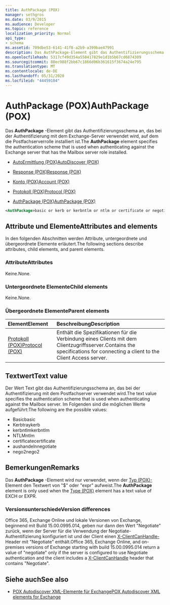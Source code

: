 ```yaml
---
title: AuthPackage (POX)
manager: sethgros
ms.date: 03/9/2015
ms.audience: Developer
ms.topic: reference
localization_priority: Normal
api_type:
- schema
ms.assetid: 709dbe53-6141-41f8-a2b9-a399bae47991
description: Das AuthPackage-Element gibt das Authentifizierungsschema an, das bei der Authentifizierung mit dem Exchange-Server verwendet wird, auf dem die Postfachserverrolle installiert ist.
ms.openlocfilehash: 5317cf49d354a558417829e1d1b5b67cd6874309
ms.sourcegitcommit: 88ec988f2bb67c1866d06b361615f3674a24e795
ms.translationtype: MT
ms.contentlocale: de-DE
ms.lasthandoff: 05/31/2020
ms.locfileid: "44459104"
---
```

# <a name="authpackage-pox"></a><span data-ttu-id="003f6-103">AuthPackage (POX)</span><span class="sxs-lookup"><span data-stu-id="003f6-103">AuthPackage (POX)</span></span>

<span data-ttu-id="003f6-104">Das **AuthPackage** -Element gibt das Authentifizierungsschema an, das bei der Authentifizierung mit dem Exchange-Server verwendet wird, auf dem die Postfachserverrolle installiert ist.</span><span class="sxs-lookup"><span data-stu-id="003f6-104">The **AuthPackage** element specifies the authentication scheme that is used when authenticating against the Exchange server that has the Mailbox server role installed.</span></span> 
  
- [<span data-ttu-id="003f6-105">AutoErmittlung (POX)</span><span class="sxs-lookup"><span data-stu-id="003f6-105">AutoDiscover (POX)</span></span>](autodiscover-pox.md)
  
- [<span data-ttu-id="003f6-106">Response (POX)</span><span class="sxs-lookup"><span data-stu-id="003f6-106">Response (POX)</span></span>](response-pox.md)
  
- [<span data-ttu-id="003f6-107">Konto (POX)</span><span class="sxs-lookup"><span data-stu-id="003f6-107">Account (POX)</span></span>](account-pox.md)
  
- [<span data-ttu-id="003f6-108">Protokoll (POX)</span><span class="sxs-lookup"><span data-stu-id="003f6-108">Protocol (POX)</span></span>](protocol-pox.md)
  
- [<span data-ttu-id="003f6-109">AuthPackage (POX)</span><span class="sxs-lookup"><span data-stu-id="003f6-109">AuthPackage (POX)</span></span>](authpackage-pox.md)
  
```xml
<AuthPackage>basic or kerb or kerbntlm or ntlm or certificate or negotiate or nego2</AuthPackage>
```

## <a name="attributes-and-elements"></a><span data-ttu-id="003f6-110">Attribute und Elemente</span><span class="sxs-lookup"><span data-stu-id="003f6-110">Attributes and elements</span></span>

<span data-ttu-id="003f6-111">In den folgenden Abschnitten werden Attribute, untergeordnete und übergeordnete Elemente erläutert.</span><span class="sxs-lookup"><span data-stu-id="003f6-111">The following sections describe attributes, child elements, and parent elements.</span></span>
  
### <a name="attributes"></a><span data-ttu-id="003f6-112">Attribute</span><span class="sxs-lookup"><span data-stu-id="003f6-112">Attributes</span></span>

<span data-ttu-id="003f6-113">Keine.</span><span class="sxs-lookup"><span data-stu-id="003f6-113">None.</span></span>
  
### <a name="child-elements"></a><span data-ttu-id="003f6-114">Untergeordnete Elemente</span><span class="sxs-lookup"><span data-stu-id="003f6-114">Child elements</span></span>

<span data-ttu-id="003f6-115">Keine.</span><span class="sxs-lookup"><span data-stu-id="003f6-115">None.</span></span>
  
### <a name="parent-elements"></a><span data-ttu-id="003f6-116">Übergeordnete Elemente</span><span class="sxs-lookup"><span data-stu-id="003f6-116">Parent elements</span></span>

|<span data-ttu-id="003f6-117">**Element**</span><span class="sxs-lookup"><span data-stu-id="003f6-117">**Element**</span></span>|<span data-ttu-id="003f6-118">**Beschreibung**</span><span class="sxs-lookup"><span data-stu-id="003f6-118">**Description**</span></span>|
|:-----|:-----|
|[<span data-ttu-id="003f6-119">Protokoll (POX)</span><span class="sxs-lookup"><span data-stu-id="003f6-119">Protocol (POX)</span></span>](protocol-pox.md) <br/> |<span data-ttu-id="003f6-120">Enthält die Spezifikationen für die Verbindung eines Clients mit dem Clientzugriffsserver.</span><span class="sxs-lookup"><span data-stu-id="003f6-120">Contains the specifications for connecting a client to the Client Access server.</span></span>  <br/> |
   
## <a name="text-value"></a><span data-ttu-id="003f6-121">Textwert</span><span class="sxs-lookup"><span data-stu-id="003f6-121">Text value</span></span>

<span data-ttu-id="003f6-122">Der Wert Text gibt das Authentifizierungsschema an, das bei der Authentifizierung mit dem Postfachserver verwendet wird.</span><span class="sxs-lookup"><span data-stu-id="003f6-122">The text value specifies the authentication scheme that is used when authenticating against the Mailbox server.</span></span> <span data-ttu-id="003f6-123">Im Folgenden sind die möglichen Werte aufgeführt:</span><span class="sxs-lookup"><span data-stu-id="003f6-123">The following are the possible values:</span></span>
  
- <span data-ttu-id="003f6-124">Basic</span><span class="sxs-lookup"><span data-stu-id="003f6-124">basic</span></span>
- <span data-ttu-id="003f6-125">Kerbtray</span><span class="sxs-lookup"><span data-stu-id="003f6-125">kerb</span></span>
- <span data-ttu-id="003f6-126">kerbntlm</span><span class="sxs-lookup"><span data-stu-id="003f6-126">kerbntlm</span></span>
- <span data-ttu-id="003f6-127">NTLM</span><span class="sxs-lookup"><span data-stu-id="003f6-127">ntlm</span></span>
- <span data-ttu-id="003f6-128">certificate</span><span class="sxs-lookup"><span data-stu-id="003f6-128">certificate</span></span>
- <span data-ttu-id="003f6-129">aushandeln</span><span class="sxs-lookup"><span data-stu-id="003f6-129">negotiate</span></span>
- <span data-ttu-id="003f6-130">nego2</span><span class="sxs-lookup"><span data-stu-id="003f6-130">nego2</span></span>
    
## <a name="remarks"></a><span data-ttu-id="003f6-131">Bemerkungen</span><span class="sxs-lookup"><span data-stu-id="003f6-131">Remarks</span></span>

<span data-ttu-id="003f6-132">Das **AuthPackage** -Element wird nur verwendet, wenn der [Typ (POX)-](type-pox.md) Element den Textwert von "$" oder "expr" aufweist.</span><span class="sxs-lookup"><span data-stu-id="003f6-132">The **AuthPackage** element is only used when the [Type (POX)](type-pox.md) element has a text value of EXCH or EXPR.</span></span> 
  
### <a name="version-differences"></a><span data-ttu-id="003f6-133">Versionsunterschiede</span><span class="sxs-lookup"><span data-stu-id="003f6-133">Version differences</span></span>

<span data-ttu-id="003f6-134">Office 365, Exchange Online und lokale Versionen von Exchange, beginnend mit Build 15.00.0995.014, geben nur dann den Wert "Negotiate" zurück, wenn der Server für die Verwendung der Negotiate-Authentifizierung konfiguriert ist und der Client einen [X-ClientCanHandle-](pox-autodiscover-request-for-exchange.md) Header mit "Negotiate" enthält.</span><span class="sxs-lookup"><span data-stu-id="003f6-134">Office 365, Exchange Online, and on-premises versions of Exchange starting with build 15.00.0995.014 return a value of "negotiate" only if the server is configured to use Negotiate authentication and the client includes a [X-ClientCanHandle](pox-autodiscover-request-for-exchange.md) header that contains "Negotiate".</span></span> 
  
## <a name="see-also"></a><span data-ttu-id="003f6-135">Siehe auch</span><span class="sxs-lookup"><span data-stu-id="003f6-135">See also</span></span>

- [<span data-ttu-id="003f6-136">POX Autodiscover XML-Elemente für Exchange</span><span class="sxs-lookup"><span data-stu-id="003f6-136">POX Autodiscover XML elements for Exchange</span></span>](pox-autodiscover-xml-elements-for-exchange.md)

